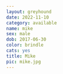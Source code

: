 ```yaml
---
layout: greyhound
date: 2022-11-10
category: available
name: mike
sex: male
dob: 2017-06-30
color: brindle
cats: yes
title: Mike
pic: mike.jpg
---
```


